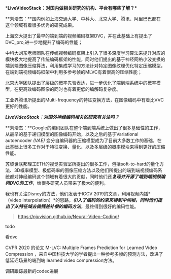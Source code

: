 ***LiveVideoStack：对国内做相关研究的机构、平台有哪些了解？\***

**刘浩杰：**国内例如上海交通大学、中科大、北京大学、腾讯、阿里巴巴都在这个领域有着很多优秀的研究成果。

上海交大提出了最早的端到端的视频编码框架DVC，并在此基础上有提出了DVC_pro,进一步地提升了编码的性能；

中科大刘东老师团队在传统视频编码框架上引入了很多深度学习算法来提升对应的模块极大地提高了传统编码框架的性能，同时他们提出的基于神经网络小波变换的端到端图像压缩算法，利用集成学习的方法针对特定图像纹理优化特定压缩模型，在端到端视频编码框架中利用多参考帧的MLVC有着很高的压缩性能；

北京大学团队提出了层级的概率先验表达，进一步优化了端到端系统中的概率模型，在更高效编码图像的同时也有着更低的编解码复杂度。

工业界腾讯所提出的Multi-frequency的特征变换方法，在图像编码中有着比VVC更好的性能。



***LiveVideoStack：对国外神经编码相关的研究有关注吗？***

**刘浩杰：**Google的编码团队在整个端到端系统上做出了很多基础性的工作，从最早的基于递归模型的图像编码开始，以及之后的基于Variational autoencoder *(VAE)* 变分自编码器的压缩模型成为了目前大多数工作的基础，在此基础上很多工作对于特征变换、量化、以及多层级的概率模块来得到更好的压缩性能。

苏黎世联邦理工ETH的视觉实验室所提出的很多工作，包括soft-to-hard的量化方法、3D概率模型、极低码率的图像压缩方法以及他们所提出的端到端视频编码系统都对神经编码这个领域有着很大的贡献，同时他们还***复现并开源了端到端视频编码DVC的工作***，给很多研究人员带来了极大的便利。

我也有关注Disney的方法，他们发表于ICCV 2019的文章，利用视频内插*（video interpolation）*的思路，***引入了编码的约束来得到中间帧，同时他们提出了从特征域去做残差补偿的编码方法***，最终得到很好的编码性能。



> https://njuvision.github.io/Neural-Video-Coding/



todo 

看dvc

CVPR 2020 的论文 M-LVC: Multiple Frames Prediction for Learned Video Compression ，来自中国科技大学的学者提出一种参考多帧的预测方法，改进了低延迟场景的端到端 learned video compression方法。

调研跟踪最新的codec进展